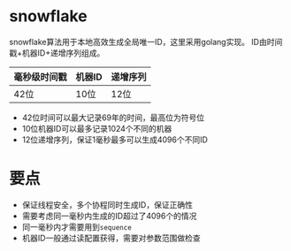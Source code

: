 # snowflake
snowflake算法用于本地高效生成全局唯一ID，这里采用golang实现。
ID由时间戳+机器ID+递增序列组成。

毫秒级时间戳|机器ID|递增序列
---|---|---
42位|10位|12位

- 42位时间可以最大记录69年的时间，最高位为符号位
- 10位机器ID可以最多记录1024个不同的机器
- 12位递增序列，保证1毫秒最多可以生成4096个不同ID

# 要点
- 保证线程安全，多个协程同时生成ID，保证正确性
- 需要考虑同一毫秒内生成的ID超过了4096个的情况
- 同一毫秒内才需要用到`sequence`
- 机器ID一般通过读配置获得，需要对参数范围做检查